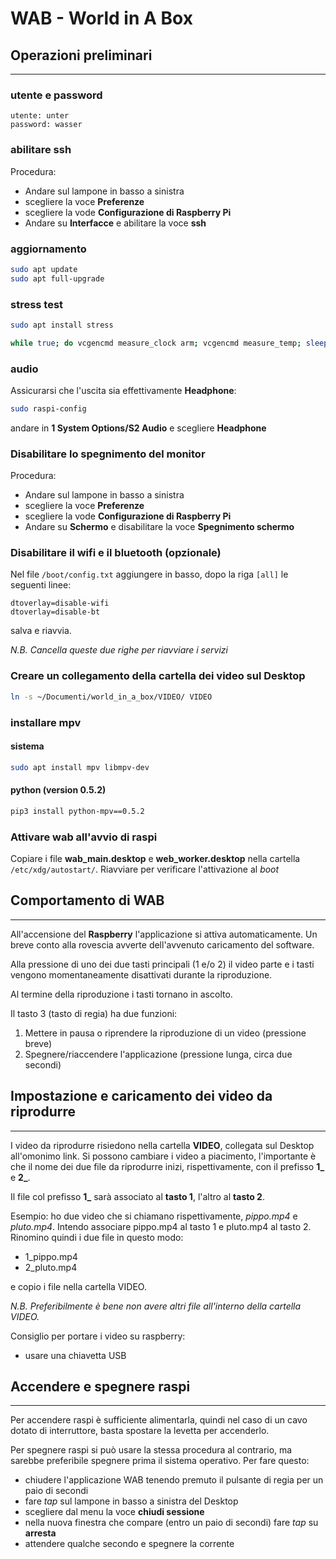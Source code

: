 # WAB - World in A Box

## Operazioni preliminari
---

### utente e password

```
utente: unter
password: wasser
```

### abilitare ssh

Procedura:

- Andare sul lampone in basso a sinistra
- scegliere la voce **Preferenze**
- scegliere la vode **Configurazione di Raspberry Pi**
- Andare su **Interfacce** e abilitare la voce **ssh**

### aggiornamento

```bash
sudo apt update
sudo apt full-upgrade
```

### stress test

```bash
sudo apt install stress
```

```bash
while true; do vcgencmd measure_clock arm; vcgencmd measure_temp; sleep 10; done& stress -c 4 -t 900s
```

### audio

Assicurarsi che l'uscita sia effettivamente **Headphone**:

```bash
sudo raspi-config
```

andare in **1 System Options/S2 Audio** e scegliere **Headphone**

### Disabilitare lo spegnimento del monitor

Procedura:

- Andare sul lampone in basso a sinistra
- scegliere la voce **Preferenze**
- scegliere la vode **Configurazione di Raspberry Pi**
- Andare su **Schermo** e disabilitare la voce **Spegnimento schermo**

### Disabilitare il wifi e il bluetooth (opzionale)

Nel file `/boot/config.txt` aggiungere in basso, dopo la riga `[all]` le seguenti linee:

```
dtoverlay=disable-wifi
dtoverlay=disable-bt
```

salva e riavvia.

*N.B. Cancella queste due righe per riavviare i servizi*

### Creare un collegamento della cartella dei video sul Desktop 

```bash
ln -s ~/Documenti/world_in_a_box/VIDEO/ VIDEO
```

### installare mpv

#### sistema

```bash
sudo apt install mpv libmpv-dev 
```

#### python (version 0.5.2)

```bash
pip3 install python-mpv==0.5.2
```

### Attivare wab all'avvio di raspi

Copiare i file **wab_main.desktop** e **web_worker.desktop** nella cartella `/etc/xdg/autostart/`. 
Riavviare per verificare l'attivazione al *boot*

## Comportamento di WAB
---

All'accensione del **Raspberry** l'applicazione si attiva automaticamente. Un breve conto alla rovescia avverte dell'avvenuto caricamento del software.

Alla pressione di uno dei due tasti principali (1 e/o 2) il video parte e i tasti vengono momentaneamente disattivati durante la riproduzione. 

Al termine della riproduzione i tasti tornano in ascolto.

Il tasto 3 (tasto di regia) ha due funzioni:

1.  Mettere in pausa o riprendere la riproduzione di un video (pressione breve)
2.  Spegnere/riaccendere l'applicazione (pressione lunga, circa due secondi)


## Impostazione e caricamento dei video da riprodurre
---

I video da riprodurre risiedono nella cartella **VIDEO**, collegata sul Desktop all'omonimo link. Si possono cambiare i video a piacimento, l'importante è che il nome dei due file da riprodurre inizi, rispettivamente, con il prefisso **1_** e **2_**.

Il file col prefisso **1_** sarà associato al **tasto 1**, l'altro al **tasto 2**.

Esempio: ho due video che si chiamano rispettivamente, *pippo.mp4* e *pluto.mp4*. Intendo associare pippo.mp4 al tasto 1 e pluto.mp4 al tasto 2. Rinomino quindi i due file in questo modo:

*   1_pippo.mp4
*   2_pluto.mp4

e copio i file nella cartella VIDEO.

*N.B. Preferibilmente è bene non avere altri file all'interno della cartella VIDEO.*

Consiglio per portare i video su raspberry:
- usare una chiavetta USB

## Accendere e spegnere raspi

---

Per accendere raspi è sufficiente alimentarla, quindi nel caso di un cavo dotato di interruttore, basta spostare la levetta per accenderlo. 

Per spegnere raspi si può usare la stessa procedura al contrario, ma sarebbe preferibile spegnere prima il sistema operativo. Per fare questo:

- chiudere l'applicazione WAB tenendo premuto il pulsante di regia per un paio di secondi
- fare *tap* sul lampone in basso a sinistra del Desktop
- scegliere dal menu la voce **chiudi sessione**
- nella nuova finestra che compare (entro un paio di secondi) fare *tap* su **arresta**
- attendere qualche secondo e spegnere la corrente



